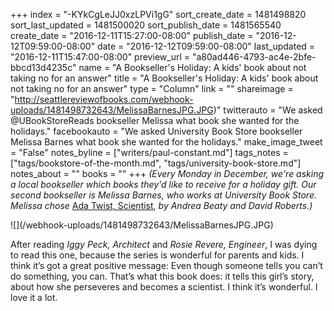 +++
index = "-KYkCgLeJJ0xzLPVi1gG"
sort_create_date = 1481498820
sort_last_updated = 1481500020
sort_publish_date = 1481565540
create_date = "2016-12-11T15:27:00-08:00"
publish_date = "2016-12-12T09:59:00-08:00"
date = "2016-12-12T09:59:00-08:00"
last_updated = "2016-12-11T15:47:00-08:00"
preview_url = "a80ad446-4793-ac4e-2bfe-bbcd13d4235c"
name = "A Bookseller's Holiday: A kids' book about not taking no for an answer"
title = "A Bookseller's Holiday: A kids' book about not taking no for an answer"
type = "Column"
link = ""
shareimage = "http://seattlereviewofbooks.com/webhook-uploads/1481498732643/MelissaBarnesJPG.JPG)"
twitterauto = "We asked @UBookStoreReads bookseller Melissa what book she wanted for the holidays."
facebookauto = "We asked University Book Store bookseller Melissa Barnes what book she wanted for the holidays."
make_image_tweet = "False"
notes_byline = ["writers/paul-constant.md"]
tags_notes = ["tags/bookstore-of-the-month.md", "tags/university-book-store.md"]
notes_about = ""
books = ""
+++
*(Every Monday in December, we're asking a local bookseller which books they'd like to receive for a holiday gift. Our second bookseller is Melissa Barnes, who works at University Book Store. Melissa chose* [Ada Twist, Scientist](http://www4.bookstore.washington.edu/_trade/ShowTitleUBS2.taf?ActionArg=Title&ISBN=9781419721373&SKU=2071178&sdb=ALL), *by Andrea Beaty and David Roberts.)*

<p class="image">![](/webhook-uploads/1481498732643/MelissaBarnesJPG.JPG)</p>

After reading *Iggy Peck, Architect* and *Rosie Revere, Engineer*, I was dying to read this one, because the series is wonderful for parents and kids. I think it’s got a great positive message: Even though someone tells you can’t do something, you can. That’s what this book does: it tells this girl’s story, about how she perseveres and becomes a scientist. I think it’s wonderful. I love it a lot.

